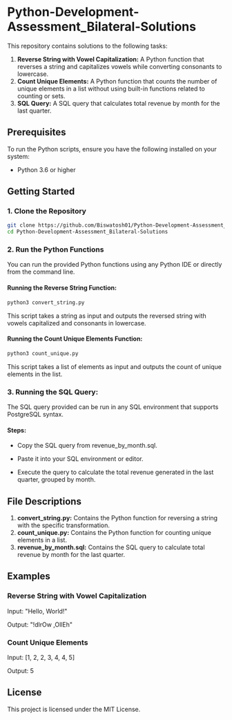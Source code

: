 # Python-Development-Assessment_Bilateral-Solutions

This repository contains solutions to the following tasks:

1. **Reverse String with Vowel Capitalization:** A Python function that reverses a string and capitalizes vowels while converting consonants to lowercase.
2. **Count Unique Elements:** A Python function that counts the number of unique elements in a list without using built-in functions related to counting or sets.
3. **SQL Query:** A SQL query that calculates total revenue by month for the last quarter.

## Prerequisites

To run the Python scripts, ensure you have the following installed on your system:

- Python 3.6 or higher

## Getting Started

### 1. Clone the Repository

```bash
git clone https://github.com/Biswatosh01/Python-Development-Assessment_Bilateral-Solutions.git
cd Python-Development-Assessment_Bilateral-Solutions
```

### 2. Run the Python Functions

You can run the provided Python functions using any Python IDE or directly from the command line.

#### Running the Reverse String Function:

```bash
python3 convert_string.py
```

This script takes a string as input and outputs the reversed string with vowels capitalized and consonants in lowercase.

#### Running the Count Unique Elements Function:

```bash
python3 count_unique.py
```

This script takes a list of elements as input and outputs the count of unique elements in the list.


### 3. Running the SQL Query:

The SQL query provided can be run in any SQL environment that supports PostgreSQL syntax.

#### Steps:

- Copy the SQL query from revenue_by_month.sql.

- Paste it into your SQL environment or editor.

- Execute the query to calculate the total revenue generated in the last quarter, grouped by month.


## File Descriptions

1. **convert_string.py:** Contains the Python function for reversing a string with the specific transformation.
2. **count_unique.py:** Contains the Python function for counting unique elements in a list.
3. **revenue_by_month.sql:** Contains the SQL query to calculate total revenue by month for the last quarter.


## Examples

### Reverse String with Vowel Capitalization

Input: "Hello, World!"

Output: "!dlrOw ,OllEh"

### Count Unique Elements

Input: [1, 2, 2, 3, 4, 4, 5]

Output: 5


## License
This project is licensed under the MIT License.
